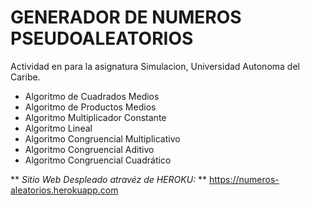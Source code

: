 # **GENERADOR DE NUMEROS PSEUDOALEATORIOS**

Actividad en para la asignatura Simulacion, Universidad Autonoma del Caribe.

- Algoritmo de Cuadrados Medios
- Algoritmo de Productos Medios
- Algoritmo Multiplicador Constante
- Algoritmo Lineal
- Algoritmo Congruencial Multiplicativo
- Algoritmo Congruencial Aditivo
- Algoritmo Congruencial Cuadrático

** _Sitio Web Despleado atravéz de HEROKU:_ **
https://numeros-aleatorios.herokuapp.com
